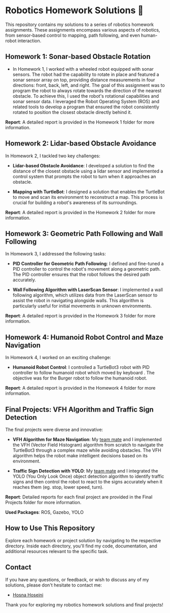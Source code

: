 # Robotics Homework Solutions 🤖

This repository contains my solutions to a series of robotics homework assignments. These assignments encompass various aspects of robotics, from sensor-based control to mapping, path following, and even human-robot interaction.

## Homework 1: Sonar-based Obstacle Rotation

- In Homework 1, I worked with a wheeled robot equipped with sonar sensors. The robot had the capability to rotate in place and featured a sonar sensor array on top, providing distance measurements in four directions: front, back, left, and right. The goal of this assignment was to program the robot to always rotate towards the direction of the nearest obstacle. To achieve this, I used the robot's rotational capabilities and sonar sensor data. I leveraged the Robot Operating System (ROS) and related tools to develop a program that ensured the robot consistently rotated to position the closest obstacle directly behind it.

**Report**: A detailed report is provided in the Homework 1 folder for more information.

## Homework 2: Lidar-based Obstacle Avoidance

In Homework 2, I tackled two key challenges:

- **Lidar-based Obstacle Avoidance**: I developed a solution to find the distance of the closest obstacle using a lidar sensor and implemented a control system that prompts the robot to turn when it approaches an obstacle.

- **Mapping with TurtleBot**: I designed a solution that enables the TurtleBot to move and scan its environment to reconstruct a map. This process is crucial for building a robot's awareness of its surroundings.

**Report**: A detailed report is provided in the Homework 2 folder for more information.

## Homework 3: Geometric Path Following and Wall Following

In Homework 3, I addressed the following tasks:

- **PID Controller for Geometric Path Following**: I defined and fine-tuned a PID controller to control the robot's movement along a geometric path. The PID controller ensures that the robot follows the desired path accurately.

- **Wall Following Algorithm with LaserScan Sensor**: I implemented a wall following algorithm, which utilizes data from the LaserScan sensor to assist the robot in navigating alongside walls. This algorithm is particularly useful for initial movements in unknown environments.

**Report**: A detailed report is provided in the Homework 3 folder for more information.

## Homework 4: Humanoid Robot Control and Maze Navigation

In Homework 4, I worked on an exciting challenge:

- **Humanoid Robot Control**: I controlled a TurtleBot3 robot with PID controller to follow humanoid robot which moved by keyboard . The objective was for the Burger robot to follow the humanoid robot.

**Report**: A detailed report is provided in the Homework 4 folder for more information.

## Final Projects: VFH Algorithm and Traffic Sign Detection


The final projects were diverse and innovative:

- **VFH Algorithm for Maze Navigation**: My [team mate](https://github.com/aliasad059) and I implemented the VFH (Vector Field Histogram) algorithm from scratch to navigate the TurtleBot3 through a complex maze while avoiding obstacles. The VFH algorithm helps the robot make intelligent decisions based on its environment.

- **Traffic Sign Detection with YOLO**: My [team mate](https://github.com/aliasad059) and I integrated the YOLO (You Only Look Once) object detection algorithm to identify traffic signs and then control the robot to react to the signs accurately when it reaches them (eg. stop, lower speed, turn).

**Report**: Detailed reports for each final project are provided in the Final Projects folder for more information.

**Used Packages**: ROS, Gazebo, YOLO

## How to Use This Repository

Explore each homework or project solution by navigating to the respective directory. Inside each directory, you'll find my code, documentation, and additional resources relevant to the specific task.

## Contact

If you have any questions, or feedback, or wish to discuss any of my solutions, please don't hesitate to contact me:

- [Hosna Hoseini](mailto:hosna.hoseini@gmail.com)

Thank you for exploring my robotics homework solutions and final projects!

